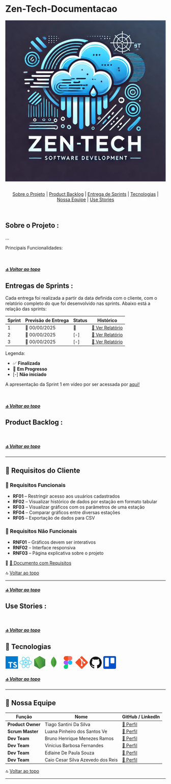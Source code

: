 # Zen-Tech-Documentacao
<div>
<img style="vertical-align: middle" alt="logo-Zen-Tech" src="./zen tech logo.webp">
</div>

<span  id="topo">
<br>
<p  align="center">
<a  href="#sobre">Sobre o Projeto</a> |
<a  href="#backlogs">Product Backlog</a> |
<a  href="#sprint">Entrega de Sprints</a> |
<a  href="#tecnologias">Tecnologias</a> |
<a  href="#equipe">Nossa Equipe</a> |
<a  href=#useStories> Use Stories</a>
</p>
<span  id="sobre">  
<br>


<div>
<h2>
Sobre o Projeto : 
</h2>
<p>
...

Principais Funcionalidades:

</p>
</div>

<br>

##### [🔝 Voltar ao topo ](#topo)

<h2 id="sprint">
Entregas de Sprints :
</h2>

Cada entrega foi realizada a partir da data definida com o cliente, com o relatório completo do que foi desenvolvido nas sprints. Abaixo está a relação das sprints:

<div align="center">

| Sprint | Previsão de Entrega | Status | Histórico |
| ------ | -------------------- | ------ | --------- |
|   1    | 📅 00/00/2025        | :construction:  | [:round_pushpin: Ver Relatório]( ) |
|   2    | 📅 00/00/2025        | [-]  | [:round_pushpin: Ver Relatório]( ) |
|   3    | 📅 00/00/2025        | [-]  | [:round_pushpin: Ver Relatório]( ) |

</div>

Legenda:
- :white_check_mark: **Finalizada**
- :construction: **Em Progresso**
- [-] **Não iniciado**

A apresentação da Sprint 1 em vídeo por ser acessada por [aqui!]() 

<br>

##### [🔝 Voltar ao topo ](#topo)



<div>
<span  id="backlogs">
<h2>
Product Backlog :
</h2>
  <div align="center">
  </div>
</div>

<br>

##### [🔝 Voltar ao topo ](#topo)


---

## 📌 Requisitos do Cliente <span id="requisitos"></span>  

### 📌 Requisitos Funcionais  
- **RF01** – Restringir acesso aos usuários cadastrados  
- **RF02** – Visualizar histórico de dados por estação em formato tabular  
- **RF03** – Visualizar gráficos com os parâmetros de uma estação  
- **RF04** – Comparar gráficos entre diversas estações  
- **RF05** – Exportação de dados para CSV  

### 📌 Requisitos Não Funcionais  
- **RNF01** – Gráficos devem ser interativos  
- **RNF02** – Interface responsiva  
- **RNF03** – Página explicativa sobre o projeto  

📂 [📜 Documento com Requisitos](./requisitos.pdf)  

🔝 [Voltar ao topo](#topo)  

---
##### [🔝 Voltar ao topo ](#topo)

<div>
<span  id="useStories">
<h2>
Use Stories :
</h2>  
</div>

<br>

##### [🔝 Voltar ao topo ](#topo)


## 📌 Tecnologias <span id="tecnologias"></span>  

<p>

  <img src="https://raw.githubusercontent.com/devicons/devicon/master/icons/typescript/typescript-plain.svg" height="40" alt="TypeScript">
  <img src="https://raw.githubusercontent.com/devicons/devicon/master/icons/react/react-original.svg" height="40" alt="React">
  <img src="https://raw.githubusercontent.com/devicons/devicon/master/icons/nodejs/nodejs-original.svg" height="40" alt="Node.js">
  <img src="https://raw.githubusercontent.com/devicons/devicon/master/icons/mongodb/mongodb-original.svg" height="40" alt="MongoDB">
  <img src="https://raw.githubusercontent.com/devicons/devicon/master/icons/figma/figma-original.svg" height="40" alt="Figma">
  <img src="https://raw.githubusercontent.com/devicons/devicon/master/icons/git/git-original.svg" height="40" alt="Git">
  <img src="https://raw.githubusercontent.com/devicons/devicon/master/icons/github/github-original.svg" height="40" alt="GitHub">
  <img src="https://raw.githubusercontent.com/devicons/devicon/master/icons/trello/trello-plain.svg" height="40" alt="Trello">
</p>  

##### [🔝 Voltar ao topo ](#topo)

<div>

---

## 📌 Nossa Equipe <span id="equipe"></span>  

<div>
<p>

| Função          | Nome                              | GitHub / LinkedIn |
|----------------|--------------------------------|-----------------|
| **Product Owner**  | Tiago Santini Da Silva     | [🔗 Perfil](#) |
| **Scrum Master**   | Luana Pinheiro dos Santos Ve | [🔗 Perfil](#) |
| **Dev Team**       | Bruno Henrique Menezes Ramos | [🔗 Perfil](#) |
| **Dev Team**       | Vinicius Barbosa Fernandes   | [🔗 Perfil](#) |
| **Dev Team**       | Edlaine De Paula Souza       | [🔗 Perfil](#) |
| **Dev Team**       | Caio Cesar Silva Azevedo dos Reis | [🔗 Perfil](#) |
</p>
</div>  

🔝 [Voltar ao topo](#topo)  

---
